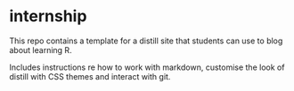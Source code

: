 # internship

This repo contains a template for a distill site that students can use to blog about learning R. 

Includes instructions re how to work with markdown, customise the look of distill with CSS themes and interact with git. 


